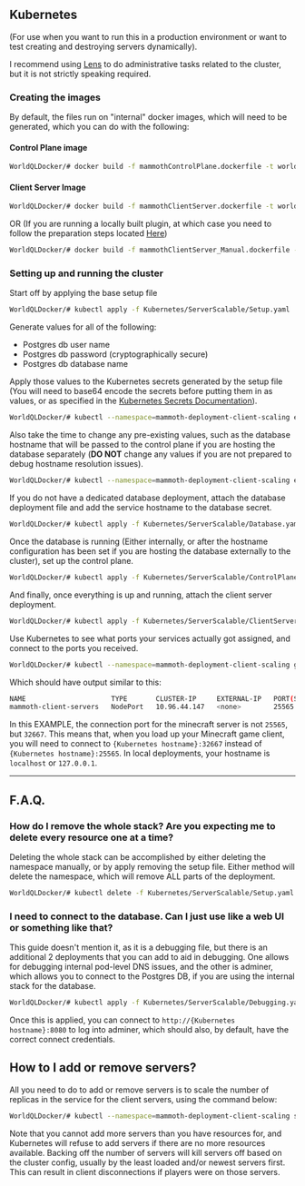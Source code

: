 ## Kubernetes
(For use when you want to run this in a production environment or want to test creating and destroying servers dynamically).

I recommend using [Lens](https://k8slens.dev/) to do administrative tasks related to the cluster, but it is not strictly speaking required.

### Creating the images
By default, the files run on "internal" docker images, which will need to be generated, which you can do with the following:

#### Control Plane image
``` bash
WorldQLDocker/# docker build -f mammothControlPlane.dockerfile -t worldql-control-plane:local .
```

#### Client Server Image
``` bash
WorldQLDocker/# docker build -f mammothClientServer.dockerfile -t worldql-client-server:local .
```
OR (If you are running a locally built plugin, at which case you need to follow the preparation steps located [Here](./DockerComposeManual.md))
``` bash
WorldQLDocker/# docker build -f mammothClientServer_Manual.dockerfile -t worldql-client-server:local .
```

### Setting up and running the cluster
Start off by applying the base setup file
```bash
WorldQLDocker/# kubectl apply -f Kubernetes/ServerScalable/Setup.yaml
```

Generate values for all of the following:
- Postgres db user name
- Postgres db password (cryptographically secure)
- Postgres db database name

Apply those values to the Kubernetes secrets generated by the setup file (You will need to base64 encode the secrets before putting them in as values, or as specified in the [Kubernetes Secrets Documentation](https://kubernetes.io/docs/concepts/configuration/secret/)).

```bash
WorldQLDocker/# kubectl --namespace=mammoth-deployment-client-scaling edit secrets pgsql-connection-info
```

Also take the time to change any pre-existing values, such as the database hostname that will be passed to the control plane if you are hosting the database separately (__DO NOT__ change any values if you are not prepared to debug hostname resolution issues).

```bash
WorldQLDocker/# kubectl --namespace=mammoth-deployment-client-scaling edit configmap mammoth-client-server-environment
```

If you do not have a dedicated database deployment, attach the database deployment file and add the service hostname to the database secret.
```bash
WorldQLDocker/# kubectl apply -f Kubernetes/ServerScalable/Database.yaml
```

Once the database is running (Either internally, or after the hostname configuration has been set if you are hosting the database externally to the cluster), set up the control plane.
```bash
WorldQLDocker/# kubectl apply -f Kubernetes/ServerScalable/ControlPlane.yaml
```

And finally, once everything is up and running, attach the client server deployment.
```bash
WorldQLDocker/# kubectl apply -f Kubernetes/ServerScalable/ClientServers.yaml
```

Use Kubernetes to see what ports your services actually got assigned, and connect to the ports you received.
```bash
WorldQLDocker/# kubectl --namespace=mammoth-deployment-client-scaling get svc mammoth-client-servers
```

Which should have output similar to this:
```bash
NAME                     TYPE       CLUSTER-IP     EXTERNAL-IP   PORT(S)                           AGE
mammoth-client-servers   NodePort   10.96.44.147   <none>        25565:32667/TCP,25565:32667/UDP   13s
```

In this EXAMPLE, the connection port for the minecraft server is not `25565`, but `32667`.  This means that, when you load up your Minecraft game client, you will need to connect to `{Kubernetes hostname}:32667` instead of `{Kubernetes hostname}:25565`.  In local deployments, your hostname is `localhost` or `127.0.0.1`.

---

## F.A.Q.

### How do I remove the whole stack?  Are you expecting me to delete every resource one at a time?
Deleting the whole stack can be accomplished by either deleting the namespace manually, or by apply removing the setup file.  Either method will delete the namespace, which will remove ALL parts of the deployment.

```bash
WorldQLDocker/# kubectl delete -f Kubernetes/ServerScalable/Setup.yaml
```

### I need to connect to the database.  Can I just use like a web UI or something like that?
This guide doesn't mention it, as it is a debugging file, but there is an additional 2 deployments that you can add to aid in debugging.  One allows for debugging internal pod-level DNS issues, and the other is adminer, which allows you to connect to the Postgres DB, if you are using the internal stack for the database.

```bash
WorldQLDocker/# kubectl apply -f Kubernetes/ServerScalable/Debugging.yaml
```

Once this is applied, you can connect to `http://{Kubernetes hostname}:8080` to log into adminer, which should also, by default, have the correct connect credentials.

## How to I add or remove servers?
All you need to do to add or remove servers is to scale the number of replicas in the service for the client servers, using the command below:

```bash
WorldQLDocker/# kubectl --namespace=mammoth-deployment-client-scaling scale deployment mammoth-client-server --replicas=<However many servers you want>
```

Note that you cannot add more servers than you have resources for, and Kubernetes will refuse to add servers if there are no more resources available.  Backing off the number of servers will kill servers off based on the cluster config, usually by the least loaded and/or newest servers first.  This can result in client disconnections if players were on those servers.
